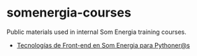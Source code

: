 # somenergia-courses

Public materials used in internal Som Energia training courses.


- [Tecnologías de Front-end en Som Energia para Pythoner@s](2018-07-19-frontend/)


